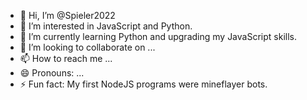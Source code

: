 - 👋 Hi, I’m @Spieler2022
- 👀 I’m interested in JavaScript and Python.
- 🌱 I’m currently learning Python and upgrading my JavaScript skills.
- 💞️ I’m looking to collaborate on ...
- 📫 How to reach me ...
- 😄 Pronouns: ...
- ⚡ Fun fact: My first NodeJS programs were mineflayer bots. 

<!---
Spieler2022/Spieler2022 is a ✨ special ✨ repository because its `README.md` (this file) appears on your GitHub profile.
You can click the Preview link to take a look at your changes.
--->
